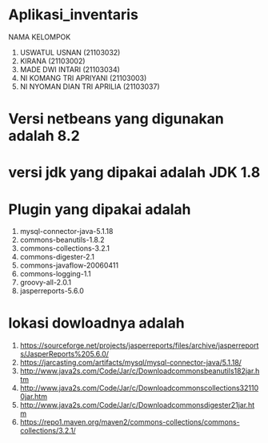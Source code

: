 # Aplikasi_inventaris

NAMA KELOMPOK
1. USWATUL USNAN (21103032)
2. KIRANA (21103002)
3. MADE DWI INTARI (21103034)
4. NI KOMANG TRI APRIYANI (21103003)
5. NI NYOMAN DIAN TRI APRILIA (21103037) 

# Versi netbeans yang digunakan adalah 8.2
# versi jdk yang dipakai adalah JDK 1.8
# Plugin yang dipakai adalah 
 1. mysql-connector-java-5.1.18
 2. commons-beanutils-1.8.2
 3. commons-collections-3.2.1
 4. commons-digester-2.1
 5. commons-javaflow-20060411
 6. commons-logging-1.1
 7. groovy-all-2.0.1
 8. jasperreports-5.6.0
# lokasi dowloadnya adalah 
1. https://sourceforge.net/projects/jasperreports/files/archive/jasperreports/JasperReports%205.6.0/
2. https://jarcasting.com/artifacts/mysql/mysql-connector-java/5.1.18/
3. http://www.java2s.com/Code/Jar/c/Downloadcommonsbeanutils182jar.htm
4. http://www.java2s.com/Code/Jar/c/Downloadcommonscollections321100jar.htm
5. http://www.java2s.com/Code/Jar/c/Downloadcommonsdigester21jar.htm
6. https://repo1.maven.org/maven2/commons-collections/commons-collections/3.2.1/
